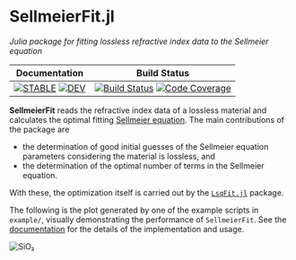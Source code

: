 # SellmeierFit.jl

*Julia package for fitting lossless refractive index data to the Sellmeier equation*

| **Documentation** | **Build Status** |
|:-----------------:|:----------------:|
| [![**STABLE**][docs-stable-img]][docs-stable-url] [![**DEV**][docs-dev-img]][docs-dev-url] | [![Build Status][CI-img]][CI-url] [![Code Coverage][codecov-img]][codecov-url] |

[docs-stable-img]: https://img.shields.io/badge/docs-stable-blue.svg
[docs-stable-url]: https://wsshin.github.io/SellmeierFit.jl/stable
[docs-dev-img]: https://img.shields.io/badge/docs-dev-blue.svg
[docs-dev-url]: https://wsshin.github.io/SellmeierFit.jl/dev

[CI-img]: https://github.com/wsshin/SellmeierFit.jl/workflows/CI/badge.svg
[CI-url]: https://github.com/wsshin/SellmeierFit.jl/actions

[codecov-img]: http://codecov.io/github/wsshin/SellmeierFit.jl/coverage.svg?branch=main
[codecov-url]: http://codecov.io/github/wsshin/SellmeierFit.jl?branch=main

**SellmeierFit** reads the refractive index data of a lossless material and calculates the optimal fitting [Sellmeier equation](https://en.wikipedia.org/wiki/Sellmeier_equation).  The main contributions of the package are

- the determination of good initial guesses of the Sellmeier equation parameters considering the material is lossless, and
- the determination of the optimal number of terms in the Sellmeier equation.

With these, the optimization itself is carried out by the [`LsqFit.jl`](https://github.com/JuliaNLSolvers/LsqFit.jl) package.

The following is the plot generated by one of the example scripts in `example/`, visually demonstrating the performance of `SellmeierFit`.  See the [documentation](https://wsshin.github.io/SellmeierFit.jl/stable) for the details of the implementation and usage.

![SiO₂](https://wsshin.github.io/SellmeierFit.jl/dev/SiO₂.png)
